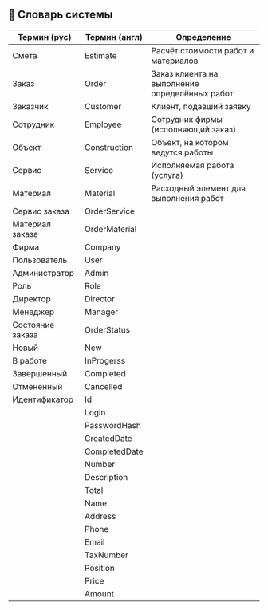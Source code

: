 ﻿## 📄 Словарь системы

| **Термин (рус)** | **Термин (англ)** | **Определение** |
|-|-|-|
| Смета | Estimate | Расчёт стоимости работ и материалов |
| Заказ | Order | Заказ клиента на выполнение определённых работ |
| Заказчик | Customer | Клиент, подавший заявку |
| Сотрудник |Employee | Сотрудник фирмы (исполняющий заказ) |
| Объект | Construction| Объект, на котором ведутся работы|
| Сервис | Service | Исполняемая работа (услуга) |
| Материал | Material | Расходный элемент для выполнения работ |
| Сервис заказа| OrderService | |
| Материал заказа| OrderMaterial | |
| Фирма | Company| |
| Пользователь | User | |
| Администратор | Admin | |
| Роль | Role | |
| Директор | Director | |
| Менеджер | Manager | |
| Состояние заказа | OrderStatus | |
| Новый | New | |
| В работе | InProgerss | |
| Завершенный | Completed | |
| Отмененный | Cancelled | |
| Идентификатор | Id | |
| | Login | |
| | PasswordHash | |
| | CreatedDate | |
| | CompletedDate | |
| | Number | |
| | Description | |
| | Total | |
| | Name | |
| | Address | |
| | Phone | |
| | Email | |
| | TaxNumber | |
| | Position | |
| | Price | |
| | Amount | |
